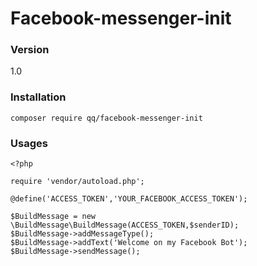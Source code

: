 # Facebook-messenger-init

### Version
1.0

### Installation

```
composer require qq/facebook-messenger-init
```


### Usages

```
<?php

require 'vendor/autoload.php';

@define('ACCESS_TOKEN','YOUR_FACEBOOK_ACCESS_TOKEN');

$BuildMessage = new \BuildMessage\BuildMessage(ACCESS_TOKEN,$senderID);
$BuildMessage->addMessageType();
$BuildMessage->addText('Welcome on my Facebook Bot');
$BuildMessage->sendMessage();

```